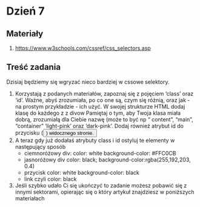 # Dzień 7

## Materiały

1. https://www.w3schools.com/cssref/css_selectors.asp

## Treść zadania

Dzisiaj będziemy się wgryzać nieco bardziej w cssowe selektory.

1. Korzystają z podanych materiałów, zapoznaj się z pojęciem ‘class’ oraz ‘id’. Ważne, abyś zrozumiała, po co one są, czym się różnią, oraz jak - na prostym przykładzie - ich użyć.
W swojej strukturze HTML dodaj klasę do każdego z z divow Pamiętaj o tym, aby Twoja klasa miała dobrą, zrozumiałą dla Ciebie nazwę (może to być np “ content”, “main”, “container” ‘light-pink’ oraz ‘dark-pink’. Dodaj również atrybut id do przycisku (<button>) widocznego stronie.
2. A teraz gdy już dodałaś atrybuty class i id ostyluj te elementy w następujący sposób
   - ciemnoróżowy div:
        color:  white
        background-color: #FFC0CB
   - jasnoróżowy div
        color: black;
        background-color:rgba(255,192,203, 0.4)
   - przycisk
        color: white
        background-color: black
   - link czyli <a>
        color: black
3. Jeśli szybko udało Ci się ukończyć to zadanie możesz pobawić się z innymi sektorami, opierając się o który artykuł znajdziesz w poniższych materiałach 
